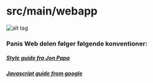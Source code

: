 src/main/webapp
=====

![alt tag](http://dinguk.org/wp-content/uploads/sites/2/2014/03/Web-WWW-%C2%A9-Scanrail-Fotolia.com_.jpg)

### Panis Web delen følger følgende konventioner:

##### [Style guide fra Jon Papa](https://github.com/johnpapa/angularjs-styleguide)
##### [Javascript guide from google](https://google-styleguide.googlecode.com/svn/trunk/javascriptguide.xml)